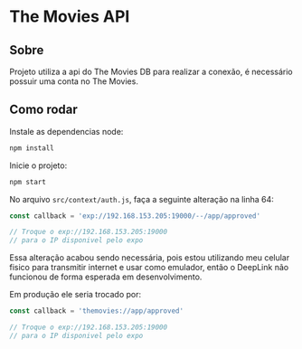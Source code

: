 # The Movies API

## Sobre

Projeto utiliza a api do The Movies DB para realizar a conexão, é necessário possuir uma conta no The Movies.

## Como rodar

Instale as dependencias node:

```bash
npm install
```

Inicie o projeto:

```bash
npm start
```

No arquivo `src/context/auth.js`, faça a seguinte alteração na linha 64:

```js
const callback = 'exp://192.168.153.205:19000/--/app/approved'

// Troque o exp://192.168.153.205:19000
// para o IP disponivel pelo expo
```

Essa alteração acabou sendo necessária, pois estou utilizando meu celular fisico para transmitir internet e usar como emulador, então o DeepLink não funcionou de forma esperada em desenvolvimento.

Em produção ele seria trocado por:

```js
const callback = 'themovies://app/approved'

// Troque o exp://192.168.153.205:19000
// para o IP disponivel pelo expo
```
